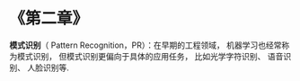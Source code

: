 # 《第二章》

**模式识别**（ Pattern Recognition，PR）：在早期的工程领域， 机器学习也经常称为模式识别， 但模式识别更偏向于具体的应用任务， 比如光学字符识别、 语音识别、 人脸识别等.   



